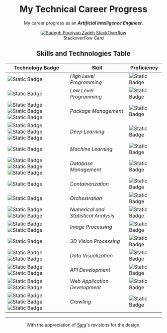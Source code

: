 <div align="center">

# My Technical Career Progress

My career progress as an ***Artificial Intelligence Engineer***.

[![Sadegh Pouriyan Zadeh StackOverflow](https://github-readme-stackoverflow.vercel.app/?userID=15154700&theme=dark&layout=compact)](https://stackoverflow.com/users/15154700/sadegh-pouriyan)  
Stackoverflow Card
<!-- ![Sadegh Pouriyan Zadeh StackOverflow](https://github-stackoverflow-readme.vercel.app/?userID=15154700) -->

## Skills and Technologies Table

| Technology Badge | Skill | Proficiency |
| - | - | - |
| ![Static Badge](https://img.shields.io/badge/Python-white?logo=python&logoColor=white&color=%233776AB) | *High Level Programming* | ![Static Badge](https://img.shields.io/badge/Experienced_🗹-white?style=for-the-badge&color=292F7A) |
| ![Static Badge](https://img.shields.io/badge/Rust-white?logo=rust&logoColor=white&color=%23000000) | *Low Level Programming* | ![Static Badge](https://img.shields.io/badge/Learning-white?style=for-the-badge&color=094E30) |
| ![Static Badge](https://img.shields.io/badge/uv-white?logo=uv&logoColor=white&color=%23DE5FE9) ![Static Badge](https://img.shields.io/badge/Conda-white?logo=anaconda&logoColor=white&color=%2344A833) ![Static Badge](https://img.shields.io/badge/pypi-white?logo=pypi&logoColor=white&color=%233775A9) | *Package Management* | ![Static Badge](https://img.shields.io/badge/Familiar_⦿-white?style=for-the-badge&color=6D1243) |
| ![Static Badge](https://img.shields.io/badge/PyTorch-white?logo=pytorch&logoColor=white&color=%23EE4C2C)  ![Static Badge](https://img.shields.io/badge/Tensorflow-white?logo=tensorflow&logoColor=white&color=%23FF6F00)  ![Static Badge](https://img.shields.io/badge/Keras-white?logo=keras&logoColor=white&color=%23D00000) | *Deep Learning* | ![Static Badge](https://img.shields.io/badge/Experienced_🗹-white?style=for-the-badge&color=292F7A) |
| ![Static Badge](https://img.shields.io/badge/ScikitLearn-F7931E?logo=scikitlearn&logoColor=white&color=%23F7931E) | *Machine Learning* | ![Static Badge](https://img.shields.io/badge/Experienced_🗹-white?style=for-the-badge&color=292F7A) |
| ![Static Badge](https://img.shields.io/badge/mongodb-47A248?logo=MongoDB&logoColor=white&color=%2347A248) ![Static Badge](https://img.shields.io/badge/SQLite-003B57?logo=sqlite&logoColor=white&color=%23003B57) ![Static Badge](https://img.shields.io/badge/PostgreSQL-4169E1?logo=postgresql&logoColor=white&color=%234169E1)| *Database Management* | ![Static Badge](https://img.shields.io/badge/Familiar_⦿-white?style=for-the-badge&color=6D1243) |
| ![Static Badge](https://img.shields.io/badge/Docker-2496ED?logo=docker&logoColor=white&color=%232496ED) | *Containerization* | ![Static Badge](https://img.shields.io/badge/Familiar_⦿-white?style=for-the-badge&color=6D1243) |
| ![Static Badge](https://img.shields.io/badge/Kubernetes-326CE5?logo=kubernetes&logoColor=white&color=%23326CE5) | *Orchestration* | ![Static Badge](https://img.shields.io/badge/Learning-white?style=for-the-badge&color=094E30) |
| ![Static Badge](https://img.shields.io/badge/NumPy-013243?logo=numpy&logoColor=white&color=%23013243) ![Static Badge](https://img.shields.io/badge/pandas-150458?logo=pandas&logoColor=white&color=%23150458) | *Numerical and Statistical Analysis* | ![Static Badge](https://img.shields.io/badge/Experienced_🗹-white?style=for-the-badge&color=292F7A) |
| ![Static Badge](https://img.shields.io/badge/OpenCV-5C3EE8?logo=opencv&logoColor=white&color=%235C3EE8) ![Static Badge](https://img.shields.io/badge/Albumentations-white) | *Image Processing* | ![Static Badge](https://img.shields.io/badge/Familiar_⦿-white?style=for-the-badge&color=6D1243) |
| ![Static Badge](https://img.shields.io/badge/Blender-E87D0D?logo=blender&logoColor=white&color=%23E87D0D) | *3D Vision Processing* | ![Static Badge](https://img.shields.io/badge/Familiar_⦿-white?style=for-the-badge&color=6D1243) |
| ![Static Badge](https://img.shields.io/badge/Plotly-3F4F75?logo=plotly&logoColor=white&color=%233F4F75) ![Static Badge](https://img.shields.io/badge/Matplotlib-white) | *Data Visualization* | ![Static Badge](https://img.shields.io/badge/Experienced_🗹-white?style=for-the-badge&color=292F7A) |
| ![Static Badge](https://img.shields.io/badge/FastAPI-009688?logo=fastapi&logoColor=white&color=%23009688) ![Static Badge](https://img.shields.io/badge/Flask-000000?logo=flask&logoColor=white&color=%23000000) | *API Development* | ![Static Badge](https://img.shields.io/badge/Familiar_⦿-white?style=for-the-badge&color=6D1243) |
| ![Static Badge](https://img.shields.io/badge/Gradio-F97316?logo=gradio&logoColor=white&color=%23F97316) ![Static Badge](https://img.shields.io/badge/Streamlit-FF4B4B?logo=streamlit&logoColor=white&color=%23FF4B4B) | *Web Application Development* | ![Static Badge](https://img.shields.io/badge/Familiar_⦿-white?style=for-the-badge&color=6D1243) |
| ![Static Badge](https://img.shields.io/badge/Scrapy-60A839?logo=scrapy&logoColor=white&color=%2360A839) ![Static Badge](https://img.shields.io/badge/BeautifulSoup-white) ![Static Badge](https://img.shields.io/badge/Playwright-white) | *Crawling* | ![Static Badge](https://img.shields.io/badge/Learning-white?style=for-the-badge&color=094E30) |

---

With the appreciation of [Sara](https://www.linkedin.com/in/sara-nazari/)'s revisions for the design.

</div>
